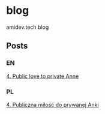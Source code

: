 # blog
amidev.tech blog




## Posts

### EN
[4. Public love to private Anne](./en/posts/4_public_love_to_private_anne/index.md)

### PL
[4. Publiczna miłość do prywanej Anki](./pl/posts/4_publiczna_milosc_do_prywatnej_anki/index.md)
